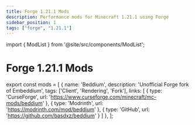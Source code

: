 ```yaml
---
title: Forge 1.21.1 Mods
description: Performance mods for Minecraft 1.21.1 using Forge
sidebar_position: 1
tags: ["forge", "1.21.1"]
---
```


import { ModList } from '@site/src/components/ModList';

# Forge 1.21.1 Mods

export const mods = [
  {
    name: 'Beddium',
    description: 'Unofficial Forge fork of Embeddium',
    tags: ['Client', 'Rendering', 'Fork'],
    links: [
      { type: 'CurseForge', url: 'https://www.curseforge.com/minecraft/mc-mods/beddium' },
      { type: 'Modrinth', url: 'https://modrinth.com/mod/beddium' },
      { type: 'GitHub', url: 'https://github.com/basdxz/beddium' }
    ]
  },
];

<ModList mods={mods} />